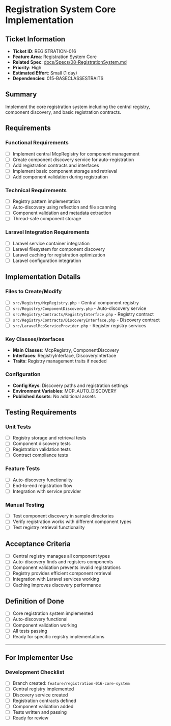 # Registration System Core Implementation

## Ticket Information
- **Ticket ID**: REGISTRATION-016
- **Feature Area**: Registration System Core
- **Related Spec**: [docs/Specs/08-RegistrationSystem.md](../Specs/08-RegistrationSystem.md)
- **Priority**: High
- **Estimated Effort**: Small (1 day)
- **Dependencies**: 015-BASECLASSESTRAITS

## Summary
Implement the core registration system including the central registry, component discovery, and basic registration contracts.

## Requirements

### Functional Requirements
- [ ] Implement central McpRegistry for component management
- [ ] Create component discovery service for auto-registration
- [ ] Add registration contracts and interfaces
- [ ] Implement basic component storage and retrieval
- [ ] Add component validation during registration

### Technical Requirements
- [ ] Registry pattern implementation
- [ ] Auto-discovery using reflection and file scanning
- [ ] Component validation and metadata extraction
- [ ] Thread-safe component storage

### Laravel Integration Requirements
- [ ] Laravel service container integration
- [ ] Laravel filesystem for component discovery
- [ ] Laravel caching for registration optimization
- [ ] Laravel configuration integration

## Implementation Details

### Files to Create/Modify
- [ ] `src/Registry/McpRegistry.php` - Central component registry
- [ ] `src/Registry/ComponentDiscovery.php` - Auto-discovery service
- [ ] `src/Registry/Contracts/RegistryInterface.php` - Registry contract
- [ ] `src/Registry/Contracts/DiscoveryInterface.php` - Discovery contract
- [ ] `src/LaravelMcpServiceProvider.php` - Register registry services

### Key Classes/Interfaces
- **Main Classes**: McpRegistry, ComponentDiscovery
- **Interfaces**: RegistryInterface, DiscoveryInterface
- **Traits**: Registry management traits if needed

### Configuration
- **Config Keys**: Discovery paths and registration settings
- **Environment Variables**: MCP_AUTO_DISCOVERY
- **Published Assets**: No additional assets

## Testing Requirements

### Unit Tests
- [ ] Registry storage and retrieval tests
- [ ] Component discovery tests
- [ ] Registration validation tests
- [ ] Contract compliance tests

### Feature Tests
- [ ] Auto-discovery functionality
- [ ] End-to-end registration flow
- [ ] Integration with service provider

### Manual Testing
- [ ] Test component discovery in sample directories
- [ ] Verify registration works with different component types
- [ ] Test registry retrieval functionality

## Acceptance Criteria
- [ ] Central registry manages all component types
- [ ] Auto-discovery finds and registers components
- [ ] Component validation prevents invalid registrations
- [ ] Registry provides efficient component retrieval
- [ ] Integration with Laravel services working
- [ ] Caching improves discovery performance

## Definition of Done
- [ ] Core registration system implemented
- [ ] Auto-discovery functional
- [ ] Component validation working
- [ ] All tests passing
- [ ] Ready for specific registry implementations

---

## For Implementer Use

### Development Checklist
- [ ] Branch created: `feature/registration-016-core-system`
- [ ] Central registry implemented
- [ ] Discovery service created
- [ ] Registration contracts defined
- [ ] Component validation added
- [ ] Tests written and passing
- [ ] Ready for review